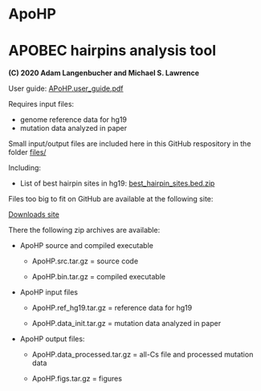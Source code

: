 # ApoHP

# APOBEC hairpins analysis tool

**(C) 2020 Adam Langenbucher and Michael S. Lawrence**

User guide: [APoHP.user_guide.pdf](http://github.com/alangenb/ApoHP/blob/main/ApoHP.user_guide.pdf)

Requires input files:
* genome reference data for hg19
* mutation data analyzed in paper

Small input/output files are included here in this GitHub respository in the folder [files/](./files)

Including:
* List of best hairpin sites in hg19: [best_hairpin_sites.bed.zip](http://github.com/alangenb/ApoHP/blob/main/files/data/processed/best_hairpin_sites.bed.zip)

Files too big to fit on GitHub are available at the following site:

[Downloads site](http://www.dropbox.com/sh/8hiyfv542f1i6sy/AABnd-gmXo8y2TA3Z7k-VJN_a?dl=0)

There the following zip archives are available:

* ApoHP source and compiled executable

  * ApoHP.src.tar.gz = source code

  * ApoHP.bin.tar.gz = compiled executable

* ApoHP input files

  * ApoHP.ref_hg19.tar.gz          = reference data for hg19

  * ApoHP.data_init.tar.gz         = mutation data analyzed in paper

* ApoHP output files:
 
  * ApoHP.data_processed.tar.gz    = all-Cs file and processed mutation data

  * ApoHP.figs.tar.gz              = figures

